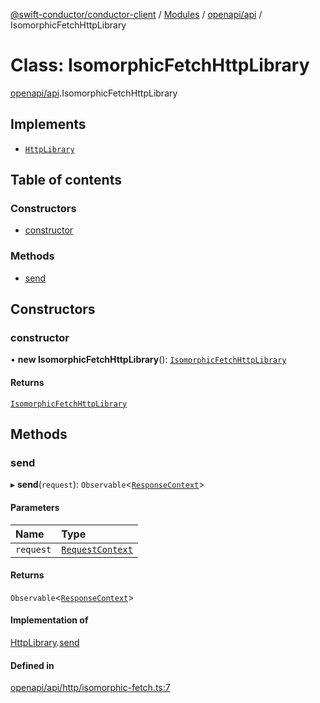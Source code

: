 [@swift-conductor/conductor-client](../README.md) / [Modules](../modules.md) / [openapi/api](../modules/openapi_api.md) / IsomorphicFetchHttpLibrary

# Class: IsomorphicFetchHttpLibrary

[openapi/api](../modules/openapi_api.md).IsomorphicFetchHttpLibrary

## Implements

- [`HttpLibrary`](../interfaces/openapi_api.HttpLibrary.md)

## Table of contents

### Constructors

- [constructor](openapi_api.IsomorphicFetchHttpLibrary.md#constructor)

### Methods

- [send](openapi_api.IsomorphicFetchHttpLibrary.md#send)

## Constructors

### constructor

• **new IsomorphicFetchHttpLibrary**(): [`IsomorphicFetchHttpLibrary`](openapi_api.IsomorphicFetchHttpLibrary.md)

#### Returns

[`IsomorphicFetchHttpLibrary`](openapi_api.IsomorphicFetchHttpLibrary.md)

## Methods

### send

▸ **send**(`request`): `Observable`\<[`ResponseContext`](openapi_api.ResponseContext.md)\>

#### Parameters

| Name | Type |
| :------ | :------ |
| `request` | [`RequestContext`](openapi_api.RequestContext.md) |

#### Returns

`Observable`\<[`ResponseContext`](openapi_api.ResponseContext.md)\>

#### Implementation of

[HttpLibrary](../interfaces/openapi_api.HttpLibrary.md).[send](../interfaces/openapi_api.HttpLibrary.md#send)

#### Defined in

[openapi/api/http/isomorphic-fetch.ts:7](https://github.com/swift-conductor/conductor-client-typescript/blob/d61717b/openapi/api/http/isomorphic-fetch.ts#L7)
